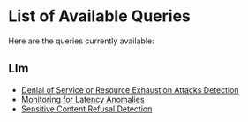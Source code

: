 # List of Available Queries

Here are the queries currently available:

## Llm
- [Denial of Service or Resource Exhaustion Attacks Detection](./llm/docs/llm_dos_resource_exhaustion_detection.md)
- [Monitoring for Latency Anomalies](./llm/docs/llm_latency_anomalies_detection.md)
- [Sensitive Content Refusal Detection](./llm/docs/llm_sensitive_content_refusal_detection.md)
